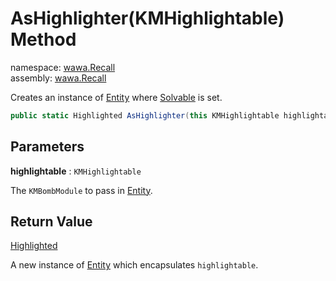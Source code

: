 # AsHighlighter\(KMHighlightable\) Method

namespace: [wawa\.Recall](../../wawa.Recall.md)<br />
assembly: [wawa\.Recall](../../../wawa.Recall.md)

Creates an instance of [Entity](../../../wawa.Recall/wawa.Recall/Entity.md) where [Solvable](../../../wawa.Recall/wawa.Recall/Entity/Solvable.md) is set\.

```csharp
public static Highlighted AsHighlighter(this KMHighlightable highlightable);
```

## Parameters

__highlightable__ : `KMHighlightable`

The `KMBombModule` to pass in [Entity](../../../wawa.Recall/wawa.Recall/Entity.md)\.

## Return Value

[Highlighted](../../../wawa.Recall/wawa.Recall/Highlighted.md)

A new instance of [Entity](../../../wawa.Recall/wawa.Recall/Entity.md) which encapsulates `highlightable`\.

